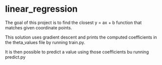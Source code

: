 # linear_regression
The goal of this project is to find the closest y = ax + b function that matches given coordinate points.

This solution uses gradient descent and prints the computed coefficients in the theta_values file by running train.py.

It is then possible to predict a value using those coefficients bu running predict.py

